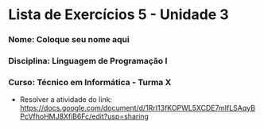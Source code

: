 # Lista de Exercícios 5 - Unidade 3

### Nome: Coloque seu nome aqui
### Disciplina: Linguagem de Programação I
### Curso: Técnico em Informática - Turma X


* Resolver a atividade do link: https://docs.google.com/document/d/1RrI13fKOPWL5XCDE7mIfLSAqyBPcVfhoHMJ8XfiB6Fc/edit?usp=sharing
